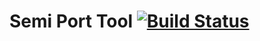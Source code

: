 # Semi Port Tool [![Build Status](https://travis-ci.org/Nischay-Pro/Semi-Port-Tool.svg?branch=test)](https://travis-ci.org/Nischay-Pro/Semi-Port-Tool)
